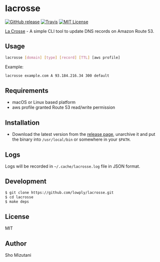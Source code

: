 # lacrosse

[![GitHub release](http://img.shields.io/github/release/lowply/lacrosse.svg?style=flat-square)][release]
[![Travis](https://img.shields.io/travis/lowply/lacrosse.svg?style=flat-square)][travis]
[![MIT License](http://img.shields.io/badge/license-MIT-blue.svg?style=flat-square)][license]

[release]: https://github.com/lowply/lacrosse/releases
[travis]: https://travis-ci.org/lowply/lacrosse
[license]: https://github.com/lowply/lacrosse/blob/master/LICENSE

[La Crosse](https://en.wikipedia.org/wiki/U.S._Route_53#Major_intersections) - A simple CLI tool to update DNS records on Amazon Route 53.

## Usage

```bash
lacrosse [domain] [type] [record] [TTL] [aws profile]
```

Example:

```bash
lacrosse example.com A 93.184.216.34 300 default
```

## Requirements

- macOS or Linux based platform
- aws profile granted Route 53 read/write permission

## Installation

- Download the latest version from the [release page](https://github.com/lowply/lacrosse/releases), unarchive it and put the binary into `/usr/local/bin` or somewhere in your `$PATH`.

## Logs

Logs will be recorded in `~/.cache/lacrosse.log` file in JSON format.

## Development

```bash
$ git clone https://github.com/lowply/lacrosse.git
$ cd lacrosse
$ make deps
```

## License

MIT

## Author

Sho Mizutani
